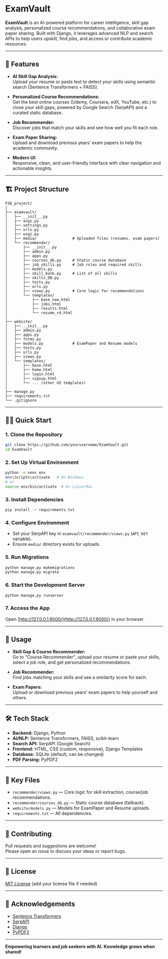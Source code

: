 # ExamVault

**ExamVault** is an AI-powered platform for career intelligence, skill gap analysis, personalized course recommendations, and collaborative exam paper sharing. Built with Django, it leverages advanced NLP and search APIs to help users upskill, find jobs, and access or contribute academic resources.

---

## 🚀 Features

- **AI Skill Gap Analysis:**  
  Upload your resume or paste text to detect your skills using semantic search (Sentence Transformers + FAISS).

- **Personalized Course Recommendations:**  
  Get the best online courses (Udemy, Coursera, edX, YouTube, etc.) to close your skill gaps, powered by Google Search (SerpAPI) and a curated static database.

- **Job Recommender:**  
  Discover jobs that match your skills and see how well you fit each role.

- **Exam Paper Sharing:**  
  Upload and download previous years’ exam papers to help the academic community.

- **Modern UI:**  
  Responsive, clean, and user-friendly interface with clear navigation and actionable insights.

---

## 🏗️ Project Structure

```
FSD_project/
│
├── examvault/
│   ├── __init__.py
│   ├── asgi.py
│   ├── settings.py
│   ├── urls.py
│   ├── wsgi.py
│   ├── media/                # Uploaded files (resumes, exam papers)
│   └── recommender/
│       ├── __init__.py
│       ├── admin.py
│       ├── apps.py
│       ├── courses_db.py     # Static course database
│       ├── job_skills.py     # Job roles and required skills
│       ├── models.py
│       ├── skill_bank.py     # List of all skills
│       ├── skills_DB.py
│       ├── tests.py
│       ├── urls.py
│       ├── views.py          # Core logic for recommendations
│       └── templates/
│           ├── base_new.html
│           ├── jobs.html
│           ├── results.html
│           └── resume_rd.html
│
├── website/
│   ├── __init__.py
│   ├── admin.py
│   ├── apps.py
│   ├── forms.py
│   ├── models.py             # ExamPaper and Resume models
│   ├── tests.py
│   ├── urls.py
│   ├── views.py
│   └── templates/
│       ├── base.html
│       ├── home.html
│       ├── login.html
│       ├── signup.html
│       └── ... (other UI templates)
│
├── manage.py
├── requirements.txt
└── .gitignore
```

---

## 🧑‍💻 Quick Start

### 1. Clone the Repository

```bash
git clone https://github.com/yourusername/ExamVault.git
cd ExamVault
```

### 2. Set Up Virtual Environment

```bash
python -m venv env
env\Scripts\activate   # On Windows
# or
source env/bin/activate  # On Linux/Mac
```

### 3. Install Dependencies

```bash
pip install -r requirements.txt
```

### 4. Configure Environment

- Set your SerpAPI key in `examvault/recommender/views.py` (`API_KEY` variable).
- Ensure `media/` directory exists for uploads.

### 5. Run Migrations

```bash
python manage.py makemigrations
python manage.py migrate
```

### 6. Start the Development Server

```bash
python manage.py runserver
```

### 7. Access the App

Open [http://127.0.0.1:8000/](http://127.0.0.1:8000/) in your browser.

---

## 📝 Usage

- **Skill Gap & Course Recommender:**  
  Go to "Course Recommender", upload your resume or paste your skills, select a job role, and get personalized recommendations.

- **Job Recommender:**  
  Find jobs matching your skills and see a similarity score for each.

- **Exam Papers:**  
  Upload or download previous years’ exam papers to help yourself and others.

---

## 🛠️ Tech Stack

- **Backend:** Django, Python
- **AI/NLP:** Sentence Transformers, FAISS, scikit-learn
- **Search API:** SerpAPI (Google Search)
- **Frontend:** HTML, CSS (custom, responsive), Django Templates
- **Database:** SQLite (default, can be changed)
- **PDF Parsing:** PyPDF2

---

## 📂 Key Files

- `recommender/views.py` — Core logic for skill extraction, course/job recommendations.
- `recommender/courses_db.py` — Static course database (fallback).
- `website/models.py` — Models for ExamPaper and Resume uploads.
- `requirements.txt` — All dependencies.

---

## 🤝 Contributing

Pull requests and suggestions are welcome!  
Please open an issue to discuss your ideas or report bugs.

---

## 📄 License

[MIT License](LICENSE) (add your license file if needed)

---

## 🙏 Acknowledgements

- [Sentence Transformers](https://www.sbert.net/)
- [SerpAPI](https://serpapi.com/)
- [Django](https://www.djangoproject.com/)
- [PyPDF2](https://pypdf2.readthedocs.io/)

---

**Empowering learners and job seekers with AI. Knowledge grows when shared!**
